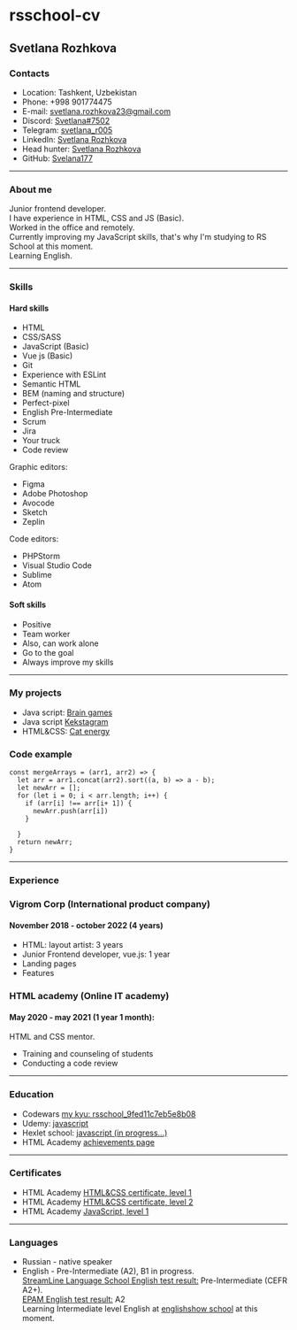 # rsschool-cv 


## Svetlana Rozhkova


### Contacts  
* Location: Tashkent, Uzbekistan 
* Phone: +998 901774475
* E-mail: svetlana.rozhkova23@gmail.com
* Discord: [Svetlana#7502](https://discordapp.com/users/787989084068380673)
* Telegram: [svetlana_r005](https://t.me/svetlana_r005)
* LinkedIn: [Svetlana Rozhkova](https://www.linkedin.com/in/svetlana-rozhkova-8b998a266/)
* Head hunter: [Svetlana Rozhkova](https://tashkent.hh.uz/resume/fa23c6f1ff08bd5c6a0039ed1f585561756d36)
* GitHub: [Svelana177](https://github.com/Svetlana177)
___

### About me

Junior frontend developer.  
I have experience in HTML, CSS and JS (Basic).  
Worked in the office and remotely.  
Currently improving my JavaScript skills, that's why I'm studying to RS School at this moment.  
Learning English.
___

### Skills

#### Hard skills
* HTML
* CSS/SASS
* JavaScript (Basic)
* Vue js (Basic)
* Git
* Experience with ESLint
* Semantic HTML
* BEM (naming and structure)
* Perfect-pixel
* English Pre-Intermediate 
* Scrum
* Jira
* Your truck
* Code review

Graphic editors:
* Figma
* Adobe Photoshop
* Avocode
* Sketch
* Zeplin

Code editors:
* PHPStorm
* Visual Studio Code
* Sublime
* Atom

#### Soft skills
* Positive
* Team worker
* Also, can work alone
* Go to the goal
* Always improve my skills
---

### My projects
* Java script: [Brain games](https://github.com/Svetlana177/Brain-games)
* Java script [Kekstagram](https://github.com/Svetlana177/441669-kekstagram-24)
* HTML&CSS: [Cat energy](https://github.com/Svetlana177/441669-cat-energy-16)

### Code example
```
const mergeArrays = (arr1, arr2) => {
  let arr = arr1.concat(arr2).sort((a, b) => a - b);
  let newArr = [];
  for (let i = 0; i < arr.length; i++) {
    if (arr[i] !== arr[i+ 1]) {
      newArr.push(arr[i])
    }
    
  }
  return newArr;
}
```
---

### Experience
### Vigrom Corp (International product company)
#### November 2018 - october 2022 (4 years)

* HTML: layout artist:  3 years
* Junior Frontend developer, vue.js: 1 year
* Landing pages
* Features

### HTML academy (Online IT academy)
#### May 2020 - may 2021 (1 year 1 month):
HTML and CSS mentor. 
* Training and counseling of students
* Conducting a code review

---

### Education

* Codewars [my kyu: rsschool_9fed11c7eb5e8b08](https://www.codewars.com/users/rsschool_9fed11c7eb5e8b08)
* Udemy: [javascript](https://www.udemy.com/course/javascript-ru/)  
* Hexlet school: [javascript (in progress...)](https://ru.hexlet.io/u/pro_svet)
* HTML Academy [achievements page](https://htmlacademy.ru/profile/svetlana_r)

---

### Сertificates

* HTML Academy [HTML&CSS certificate, level 1](https://assets.htmlacademy.ru/certificates/intensive/87/441669.pdf?1537527704&_ga=2.198470575.1608082118.1661794698-37578159.1604663947)
* HTML Academy [HTML&CSS certificate, level 2](https://assets.htmlacademy.ru/certificates/intensive/113/441669.pdf?1558552626&_ga=2.169173665.1608082118.1661794698-37578159.1604663947)
* HTML Academy [JavaScript, level 1](https://assets.htmlacademy.ru/certificates/intensive/207/441669.pdf?1637220514&_ga=2.216528405.245294956.1677566033-400497669.1677566029)

---

### Languages

* Russian - native speaker
* English - Pre-Intermediate (A2), B1 in progress.  
  [StreamLine Language School English test result:](https://test.str.by/login/index.php) Pre-Intermediate (CEFR A2+).  
  [EPAM English test result:](https://test.str.by/login/index.php) A2  
  Learning Intermediate level English at [englishshow school](https://englishshow.online) at this moment.
